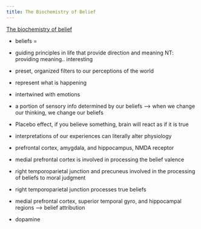```yaml
---
title: The Biochemistry of Belief
---
```



[The biochemistry of belief](https://www.ncbi.nlm.nih.gov/pmc/articles/PMC2802367/)
-   beliefs = 
-   guiding principles in life that provide direction and meaning NT: providing meaning.. interesting 
-   preset, organized filters to our perceptions of the world
-   represent what is happening 

-   intertwined with emotions 
-   a portion of sensory info determined by our beliefs —> when we change our thinking, we change our beliefs 
-   Placebo effect, if you believe something, brain will react as if it is true 
-   interpretations of our experiences can literally alter physiology 
-   prefrontal cortex, amygdala, and hippocampus, NMDA receptor 

-   medial prefrontal cortex is involved in processing the belief valence 
-   right temporoparietal junction and precuneus involved in the processing of beliefs to moral judgment 
-   right temporoparietal junction processes true beliefs 
-   medial prefrontal cortex, superior temporal gyro, and hippocampal regions —> belief attribution 
-   dopamine 